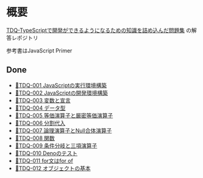 # 概要
[TDQ-TypeScriptで開発ができるようになるための知識を詰め込んだ問題集](https://minerva.mamansoft.net/%F0%9F%93%97TDQ/%F0%9F%93%92TDQ) の解答レポジトリ

参考書はJavaScript Primer

## Done
- [📗TDQ-001 JavaScriptの実行環境構築](https://minerva.mamansoft.net/%F0%9F%93%97TDQ/%F0%9F%93%97TDQ-001+JavaScript%E3%81%AE%E5%AE%9F%E8%A1%8C%E7%92%B0%E5%A2%83%E6%A7%8B%E7%AF%89)
- [📗TDQ-002 JavaScriptの開発環境構築](https://minerva.mamansoft.net/%F0%9F%93%97TDQ/%F0%9F%93%97TDQ-002+JavaScript%E3%81%AE%E9%96%8B%E7%99%BA%E7%92%B0%E5%A2%83%E6%A7%8B%E7%AF%89)
- [📗TDQ-003 変数と宣言](https://minerva.mamansoft.net/%F0%9F%93%97TDQ/%F0%9F%93%97TDQ-003+%E5%A4%89%E6%95%B0%E3%81%A8%E5%AE%A3%E8%A8%80)
- [📗TDQ-004 データ型](https://minerva.mamansoft.net/%F0%9F%93%97TDQ/%F0%9F%93%97TDQ-004+%E3%83%87%E3%83%BC%E3%82%BF%E5%9E%8B)
- [📗TDQ-005 等価演算子と厳密等価演算子](https://minerva.mamansoft.net/%F0%9F%93%97TDQ/%F0%9F%93%97TDQ-005+%E7%AD%89%E4%BE%A1%E6%BC%94%E7%AE%97%E5%AD%90%E3%81%A8%E5%8E%B3%E5%AF%86%E7%AD%89%E4%BE%A1%E6%BC%94%E7%AE%97%E5%AD%90)
- [📗TDQ-006 分割代入](https://minerva.mamansoft.net/%F0%9F%93%97TDQ/%F0%9F%93%97TDQ-006+%E5%88%86%E5%89%B2%E4%BB%A3%E5%85%A5)
- [📗TDQ-007 論理演算子とNull合体演算子](https://minerva.mamansoft.net/%F0%9F%93%97TDQ/%F0%9F%93%97TDQ-007+%E8%AB%96%E7%90%86%E6%BC%94%E7%AE%97%E5%AD%90%E3%81%A8Null%E5%90%88%E4%BD%93%E6%BC%94%E7%AE%97%E5%AD%90)
- [📗TDQ-008 関数](https://minerva.mamansoft.net/%F0%9F%93%97TDQ/%F0%9F%93%97TDQ-008+%E9%96%A2%E6%95%B0)
- [📗TDQ-009 条件分岐と三項演算子](https://minerva.mamansoft.net/%F0%9F%93%97TDQ/%F0%9F%93%97TDQ-009+%E6%9D%A1%E4%BB%B6%E5%88%86%E5%B2%90%E3%81%A8%E4%B8%89%E9%A0%85%E6%BC%94%E7%AE%97%E5%AD%90)
- [📗TDQ-010 Denoのテスト](https://minerva.mamansoft.net/%F0%9F%93%97TDQ/%F0%9F%93%97TDQ-010+Deno%E3%81%AE%E3%83%86%E3%82%B9%E3%83%88)
- [📗TDQ-011 for文はfor of](https://minerva.mamansoft.net/%F0%9F%93%97TDQ/%F0%9F%93%97TDQ-011+for%E6%96%87%E3%81%AFfor+of)
- [📗TDQ-012 オブジェクトの基本](https://minerva.mamansoft.net/%F0%9F%93%97TDQ/%F0%9F%93%97TDQ-012+%E3%82%AA%E3%83%96%E3%82%B8%E3%82%A7%E3%82%AF%E3%83%88%E3%81%AE%E5%9F%BA%E6%9C%AC)